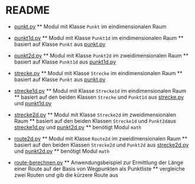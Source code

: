 # README

* [punkt.py](punkt.py)
** Modul mit Klasse `Punkt` im eindimensionalen Raum

* [punkt1d.py](punkt1d.py)
** Modul mit Klasse `Punkt1d` im eindimensionalen Raum
** basiert auf Klasse `Punkt` aus [punkt.py](punkt.py)

* [punkt2d.py](punkt2d.py)
** Modul mit Klasse `Punkt2d` im zweidimensionalen Raum
** basiert auf Klasse `Punkt1d` aus [punkt1d.py](punkt1d.py)

* [strecke.py](strecke.py)
** Modul mit Klasse `Strecke` im eindimensionalen Raum
** basiert auf Klasse `Punkt` aus [punkt.py](punkt.py)

* [strecke1d.py](strecke1d.py)
** Modul mit Klasse `Strecke1d` im eindimensionalen Raum
** basiert auf den beiden Klassen `Strecke` und `Punkt1d` aus [strecke.py](strecke.py) und [punkt1d.py](punkt1d.py)

* [strecke2d.py](strecke2d.py)
** Modul mit Klasse `Strecke2d` im zweidimensionalen Raum
** basiert auf den beiden Klassen `Strecke1d` und `Punkt2d`aus [strecke1d.py](strecke1d.py) und [punkt2d.py](punkt2d.py)
** benötigt Modul `math`

* [route2d.py](route2d.py)
** Modul mit Klasse `Route2d` im zweidimensionalen Raum
** basiert auf den beiden Klassen `Strecke2d` und `Punkt2d` aus [strecke2d.py](strecke2d.py) und [punkt2d.py](punkt2d.py)
** benötigt Modul `math`

* [route-berechnen.py](route-berechnen.py)
** Anwendungsbeispiel zur Ermittlung der Länge einer Route auf der Basis von Wegpunkten als Punktliste
** vergleiche zwei Routen und gib die kürzere Route aus
